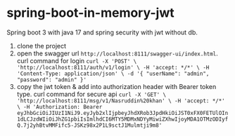 # spring-boot-in-memory-jwt
Spring boot 3 with java 17 and spring security with jwt without db.

1. clone the project 
2. open the swagger url `http://localhost:8111/swagger-ui/index.html`. curl command for login `curl -X 'POST' \
   'http://localhost:8111/auth/v1/login' \
   -H 'accept: */*' \
   -H 'Content-Type: application/json' \
   -d '{
   "userName": "admin",
   "password": "admin"
   }'`
3. copy the jwt token & add into authorization header with Bearer token type. curl command for secure api `curl -X 'GET' \
   'http://localhost:8111/msg/v1/Nasruddin%20khan' \
   -H 'accept: */*' \
   -H 'Authorization: Bearer eyJhbGciOiJIUzI1NiJ9.eyJyb2xlIjpbeyJhdXRob3JpdHkiOiJST0xFX0FETUlOIn1dLCJzdWIiOiJhZG1pbiIsImlhdCI6MTY5MDMxNDYyMiwiZXhwIjoyMDA1OTMzODIyfQ.7j2yhBtvMMFifc5-JSKz98x2P1L9sctJ1Mulmtji9m8'`
